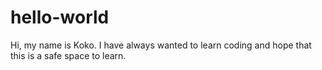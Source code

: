# hello-world

Hi, my name is Koko. I have always wanted to learn coding and hope that this is a safe space to learn.
